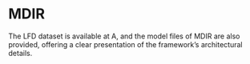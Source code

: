 # MDIR

The LFD dataset is available at A, and the model files of MDIR are also provided, offering a clear presentation of the framework’s architectural details.
